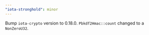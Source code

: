 ```yaml
---
"iota-stronghold": minor
---
```


Bump `iota-crypto` version to 0.18.0. `Pbkdf2Hmac::count` changed to a `NonZeroU32`.
